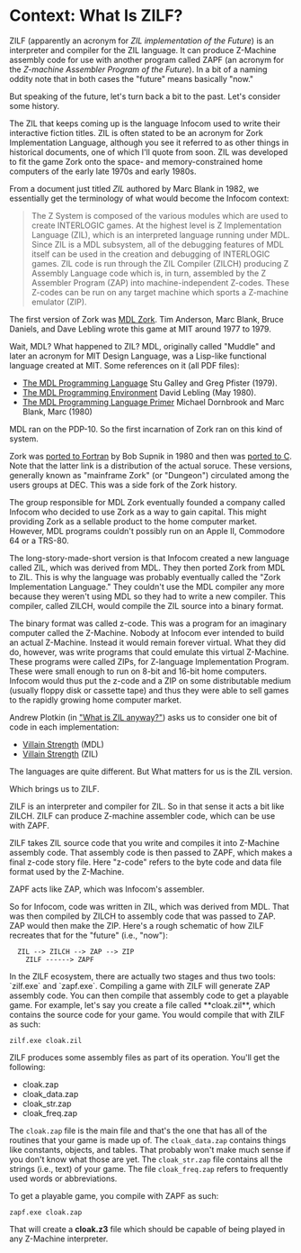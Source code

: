 # Context: What Is ZILF?

ZILF (apparently an acronym for *ZIL implementation of the Future*) is an interpreter and compiler for the ZIL language. It can produce Z-Machine assembly code for use with another program called ZAPF (an acronym for the *Z-machine Assembler Program of the Future*). In a bit of a naming oddity note that in both cases the "future" means basically "now."

But speaking of the future, let's turn back a bit to the past. Let's consider some history.

The ZIL that keeps coming up is the language Infocom used to write their interactive fiction titles. ZIL is often stated to be an acronym for Zork Implementation Language, although you see it referred to as other things in historical documents, one of which I'll quote from soon. ZIL was developed to fit the game Zork onto the space- and memory-constrained home computers of the early late 1970s and early 1980s.

From a document just titled *ZIL* authored by Marc Blank in 1982, we essentially get the terminology of what would become the Infocom context:

> The Z System is composed of the various modules which are used to create INTERLOGIC games. At the highest level is Z Implementation Language (ZIL), which is an interpreted language running under MDL. Since ZIL is a MDL subsystem, all of the debugging features of MDL itself can be used in the creation and debugging of INTERLOGIC games. ZIL code is run through the ZIL Compiler (ZILCH) producing Z Assembly Language code which is, in turn, assembled by the Z Assembler Program (ZAP) into machine-independent Z-codes. These Z-codes can be run on any target machine which sports a Z-machine emulator (ZIP).

The first version of Zork was [MDL Zork](https://github.com/historicalsource/zork-mdl). Tim Anderson, Marc Blank, Bruce Daniels, and Dave Lebling wrote this game at MIT around 1977 to 1979.

Wait, MDL? What happened to ZIL? MDL, originally called "Muddle" and later an acronym for MIT Design Language, was a Lisp-like functional language created at MIT. Some references on it (all PDF files):

* [The MDL Programming Language](http://ifarchive.org/if-archive/programming/mdl/manuals/MDL_Programming_Language.pdf) Stu Galley and Greg Pfister (1979).
* [The MDL Programming Environment](http://ifarchive.org/if-archive/programming/mdl/manuals/MDL_Programming_Environment.pdf) David Lebling (May 1980).
* [The MDL Programming Language Primer](http://publications.csail.mit.edu/lcs/pubs/pdf/MIT-LCS-TR-292.pdf) Michael Dornbrook and Marc Blank, Marc (1980)

MDL ran on the PDP-10. So the first incarnation of Zork ran on this kind of system.

Zork was [ported to Fortran](https://github.com/historicalsource/zork-fortran) by Bob Supnik in 1980 and then was [ported to C](http://ifarchive.org/if-archive/games/source/dungeon-2.5.6.tar.gz). Note that the latter link is a distribution of the actual soruce. These versions, generally known as "mainframe Zork" (or "Dungeon") circulated among the users groups at DEC. This was a side fork of the Zork history.

The group responsible for MDL Zork eventually founded a company called Infocom who decided to use Zork as a way to gain capital. This might providing Zork as a sellable product to the home computer market. However, MDL programs couldn't possibly run on an Apple II, Commodore 64 or a TRS-80.

The long-story-made-short version is that Infocom created a new language called ZIL, which was derived from MDL. They then ported Zork from MDL to ZIL. This is why the language was probably eventually called the "Zork Implementation Language." They couldn't use the MDL compiler any more because they weren't using MDL so they had to write a new compiler. This compiler, called ZILCH, would compile the ZIL source into a binary format.

The binary format was called z-code. This was a program for an imaginary computer called the Z-Machine. Nobody at Infocom ever intended to build an actual Z-Machine. Instead it would remain forever virtual. What they did do, however, was write programs that could emulate this virtual Z-Machine. These programs were called ZIPs, for Z-language Implementation Program. These were small enough to run on 8-bit and 16-bit home computers. Infocom would thus put the z-code and a ZIP on some distributable medium (usually floppy disk or cassette tape) and thus they were able to sell games to the rapidly growing home computer market.

Andrew Plotkin (in ["What is ZIL anyway?"](http://blog.zarfhome.com/2019/04/what-is-zil-anyway.html)) asks us to consider one bit of code in each implementation:

* [Villain Strength](https://github.com/historicalsource/zork-mdl/blob/master/melee.mud#L149) (MDL)
* [Villain Strength](https://github.com/historicalsource/zork1/blob/master/1actions.zil#L3383) (ZIL)

The languages are quite different. But What matters for us is the ZIL version.

Which brings us to ZILF.

ZILF is an interpreter and compiler for ZIL. So in that sense it acts a bit like ZILCH. ZILF can produce Z-machine assembler code, which can be use with ZAPF.

ZILF takes ZIL source code that you write and compiles it into Z-Machine assembly code. That assembly code is then passed to ZAPF, which makes a final z-code story file. Here "z-code" refers to the byte code and data file format used by the Z-Machine.

ZAPF acts like ZAP, which was Infocom's assembler.

So for Infocom, code was written in ZIL, which was derived from MDL. That was then compiled by ZILCH to assembly code that was passed to ZAP. ZAP would then make the ZIP. Here's a rough schematic of how ZILF recreates that for the "future" (i.e., "now"):

```
  ZIL --> ZILCH --> ZAP --> ZIP
    ZILF ------> ZAPF
```

<p>In the ZILF ecosystem, there are actually two stages and thus two tools: `zilf.exe` and `zapf.exe`. Compiling a game with ZILF will generate ZAP assembly code. You can then compile that assembly code to get a playable game. For example, let's say you create a file called **cloak.zil**, which contains the source code for your game. You would compile that with ZILF as such:

```
zilf.exe cloak.zil
```

ZILF produces some assembly files as part of its operation. You'll get the following:

* cloak.zap
* cloak_data.zap
* cloak_str.zap
* cloak_freq.zap

The `cloak.zap` file is the main file and that's the one that has all of the routines that your game is made up of. The `cloak_data.zap` contains things like constants, objects, and tables. That probably won't make much sense if you don't know what those are yet. The `cloak_str.zap` file contains all the strings (i.e., text) of your game. The file `cloak_freq.zap` refers to frequently used words or abbreviations.

To get a playable game, you compile with ZAPF as such:

```
zapf.exe cloak.zap
```

That will create a **cloak.z3** file which should be capable of being played in any Z-Machine interpreter.
